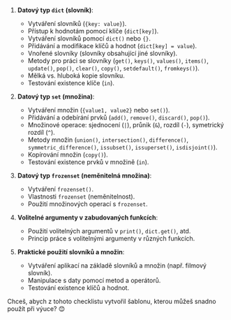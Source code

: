 1. **Datový typ `dict` (slovník)**:
   - Vytváření slovníků (`{key: value}`).
   - Přístup k hodnotám pomocí klíče (`dict[key]`).
   - Vytváření slovníků pomocí `dict()` nebo `{}`.
   - Přidávání a modifikace klíčů a hodnot (`dict[key] = value`).
   - Vnořené slovníky (slovníky obsahující jiné slovníky).
   - Metody pro práci se slovníky (`get()`, `keys()`, `values()`, `items()`, `update()`, `pop()`, `clear()`, `copy()`, `setdefault()`, `fromkeys()`).
   - Mělká vs. hluboká kopie slovníku.
   - Testování existence klíče (`in`).

2. **Datový typ `set` (množina)**:
   - Vytváření množin (`{value1, value2}` nebo `set()`).
   - Přidávání a odebírání prvků (`add()`, `remove()`, `discard()`, `pop()`).
   - Množinové operace: sjednocení (`|`), průnik (`&`), rozdíl (`-`), symetrický rozdíl (`^`).
   - Metody množin (`union()`, `intersection()`, `difference()`, `symmetric_difference()`, `issubset()`, `issuperset()`, `isdisjoint()`).
   - Kopírování množin (`copy()`).
   - Testování existence prvků v množině (`in`).

3. **Datový typ `frozenset` (neměnitelná množina)**:
   - Vytváření `frozenset()`.
   - Vlastnosti `frozenset` (neměnitelnost).
   - Použití množinových operací s `frozenset`.

4. **Volitelné argumenty v zabudovaných funkcích**:
   - Použití volitelných argumentů v `print()`, `dict.get()`, atd.
   - Princip práce s volitelnými argumenty v různých funkcích.

5. **Praktické použití slovníků a množin**:
   - Vytváření aplikací na základě slovníků a množin (např. filmový slovník).
   - Manipulace s daty pomocí metod a operátorů.
   - Testování existence klíčů a hodnot.

Chceš, abych z tohoto checklistu vytvořil šablonu, kterou můžeš snadno použít při výuce? 😊